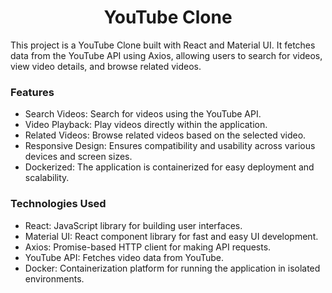 <h1 align='center'>YouTube Clone</h1>

This project is a YouTube Clone built with React and Material UI. It fetches data from the YouTube API using Axios, allowing users to search for videos, view video details, and browse related videos.

<h3>Features</h3>

- Search Videos: Search for videos using the YouTube API.
- Video Playback: Play videos directly within the application.
- Related Videos: Browse related videos based on the selected video.
- Responsive Design: Ensures compatibility and usability across various devices and screen sizes.
- Dockerized: The application is containerized for easy deployment and scalability.
  
<h3>Technologies Used</h3>

- React: JavaScript library for building user interfaces.
- Material UI: React component library for fast and easy UI development.
- Axios: Promise-based HTTP client for making API requests.
- YouTube API: Fetches video data from YouTube.
- Docker: Containerization platform for running the application in isolated environments.
